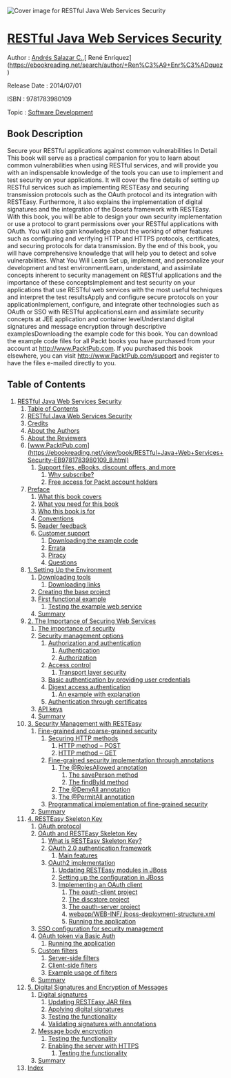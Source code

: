 ![Cover image for RESTful Java Web Services Security](https://imgdetail.ebookreading.net/cover/cover/software_development/EB9781783980109.jpg)

[RESTful Java Web Services Security](https://ebookreading.net/view/book/RESTful+Java+Web+Services+Security-EB9781783980109_1.html "RESTful Java Web Services Security")
====================================================================================================================

Author : [Andrés Salazar C.](https://ebookreading.net/search/author/Andr%C3%A9s+Salazar+C.),[ René Enríquez](https://ebookreading.net/search/author/+Ren%C3%A9+Enr%C3%ADquez)

Release Date : 2014/07/01

ISBN : 9781783980109

Topic : [Software Development](https://ebookreading.net/search/category/software-development)

Book Description
-----------------

Secure your RESTful applications against common vulnerabilities
In Detail
This book will serve as a practical companion for you to learn about common vulnerabilities when using RESTful services, and will provide you with an indispensable knowledge of the tools you can use to implement and test security on your applications. It will cover the fine details of setting up RESTful services such as implementing RESTEasy and securing transmission protocols such as the OAuth protocol and its integration with RESTEasy. Furthermore, it also explains the implementation of digital signatures and the integration of the Doseta framework with RESTEasy.
With this book, you will be able to design your own security implementation or use a protocol to grant permissions over your RESTful applications with OAuth. You will also gain knowledge about the working of other features such as configuring and verifying HTTP and HTTPS protocols, certificates, and securing protocols for data transmission. By the end of this book, you will have comprehensive knowledge that will help you to detect and solve vulnerabilities.
What You Will Learn
Set up, implement, and personalize your development and test environmentLearn, understand, and assimilate concepts inherent to security management on RESTful applications and the importance of these conceptsImplement and test security on your applications that use RESTful web services with the most useful techniques and interpret the test resultsApply and configure secure protocols on your applicationImplement, configure, and integrate other technologies such as OAuth or SSO with RESTful applicationsLearn and assimilate security concepts at JEE application and container levelUnderstand digital signatures and message encryption through descriptive examplesDownloading the example code for this book. You can download the example code files for all Packt books you have purchased from your account at http://www.PacktPub.com. If you purchased this book elsewhere, you can visit http://www.PacktPub.com/support and register to have the files e-mailed directly to you.
              
Table of Contents
-----------------

1. [RESTful Java Web Services Security](https://ebookreading.net/view/book/RESTful+Java+Web+Services+Security-EB9781783980109_3.html)
    1. [Table of Contents](https://ebookreading.net/view/book/RESTful+Java+Web+Services+Security-EB9781783980109_2.html)
    1. [RESTful Java Web Services Security](https://ebookreading.net/view/book/RESTful+Java+Web+Services+Security-EB9781783980109_4.html)
    1. [Credits](https://ebookreading.net/view/book/RESTful+Java+Web+Services+Security-EB9781783980109_5.html)
    1. [About the Authors](https://ebookreading.net/view/book/RESTful+Java+Web+Services+Security-EB9781783980109_6.html)
    1. [About the Reviewers](https://ebookreading.net/view/book/RESTful+Java+Web+Services+Security-EB9781783980109_7.html)
    1. [www.PacktPub.com](https://ebookreading.net/view/book/RESTful+Java+Web+Services+Security-EB9781783980109_8.html)
        1. [Support files, eBooks, discount offers, and more](https://ebookreading.net/view/book/RESTful+Java+Web+Services+Security-EB9781783980109_8.html#ch00lvl1sec01)
            1. [Why subscribe?](https://ebookreading.net/view/book/RESTful+Java+Web+Services+Security-EB9781783980109_8.html#ch00lvl2sec01)
            1. [Free access for Packt account holders](https://ebookreading.net/view/book/RESTful+Java+Web+Services+Security-EB9781783980109_8.html#ch00lvl2sec02)
    1. [Preface](https://ebookreading.net/view/book/RESTful+Java+Web+Services+Security-EB9781783980109_9.html)
        1. [What this book covers](https://ebookreading.net/view/book/RESTful+Java+Web+Services+Security-EB9781783980109_9.html#ch00lvl1sec02)
        1. [What you need for this book](https://ebookreading.net/view/book/RESTful+Java+Web+Services+Security-EB9781783980109_10.html)
        1. [Who this book is for](https://ebookreading.net/view/book/RESTful+Java+Web+Services+Security-EB9781783980109_11.html)
        1. [Conventions](https://ebookreading.net/view/book/RESTful+Java+Web+Services+Security-EB9781783980109_12.html)
        1. [Reader feedback](https://ebookreading.net/view/book/RESTful+Java+Web+Services+Security-EB9781783980109_13.html)
        1. [Customer support](https://ebookreading.net/view/book/RESTful+Java+Web+Services+Security-EB9781783980109_14.html)
            1. [Downloading the example code](https://ebookreading.net/view/book/RESTful+Java+Web+Services+Security-EB9781783980109_14.html#ch00lvl2sec03)
            1. [Errata](https://ebookreading.net/view/book/RESTful+Java+Web+Services+Security-EB9781783980109_14.html#ch00lvl2sec04)
            1. [Piracy](https://ebookreading.net/view/book/RESTful+Java+Web+Services+Security-EB9781783980109_14.html#ch00lvl2sec05)
            1. [Questions](https://ebookreading.net/view/book/RESTful+Java+Web+Services+Security-EB9781783980109_14.html#ch00lvl2sec06)
    1. [1. Setting Up the Environment](https://ebookreading.net/view/book/RESTful+Java+Web+Services+Security-EB9781783980109_15.html)
        1. [Downloading tools](https://ebookreading.net/view/book/RESTful+Java+Web+Services+Security-EB9781783980109_15.html#ch01lvl1sec08)
            1. [Downloading links](https://ebookreading.net/view/book/RESTful+Java+Web+Services+Security-EB9781783980109_15.html#ch01lvl2sec07)
        1. [Creating the base project](https://ebookreading.net/view/book/RESTful+Java+Web+Services+Security-EB9781783980109_16.html)
        1. [First functional example](https://ebookreading.net/view/book/RESTful+Java+Web+Services+Security-EB9781783980109_17.html)
            1. [Testing the example web service](https://ebookreading.net/view/book/RESTful+Java+Web+Services+Security-EB9781783980109_17.html#ch01lvl2sec08)
        1. [Summary](https://ebookreading.net/view/book/RESTful+Java+Web+Services+Security-EB9781783980109_18.html)
    1. [2. The Importance of Securing Web Services](https://ebookreading.net/view/book/RESTful+Java+Web+Services+Security-EB9781783980109_19.html)
        1. [The importance of security](https://ebookreading.net/view/book/RESTful+Java+Web+Services+Security-EB9781783980109_19.html#ch02lvl1sec12)
        1. [Security management options](https://ebookreading.net/view/book/RESTful+Java+Web+Services+Security-EB9781783980109_20.html)
            1. [Authorization and authentication](https://ebookreading.net/view/book/RESTful+Java+Web+Services+Security-EB9781783980109_20.html#ch02lvl2sec09)
                1. [Authentication](https://ebookreading.net/view/book/RESTful+Java+Web+Services+Security-EB9781783980109_20.html#ch02lvl3sec01)
                1. [Authorization](https://ebookreading.net/view/book/RESTful+Java+Web+Services+Security-EB9781783980109_20.html#ch02lvl3sec02)
            1. [Access control](https://ebookreading.net/view/book/RESTful+Java+Web+Services+Security-EB9781783980109_20.html#ch02lvl2sec10)
                1. [Transport layer security](https://ebookreading.net/view/book/RESTful+Java+Web+Services+Security-EB9781783980109_20.html#ch02lvl3sec03)
            1. [Basic authentication by providing user credentials](https://ebookreading.net/view/book/RESTful+Java+Web+Services+Security-EB9781783980109_20.html#ch02lvl2sec11)
            1. [Digest access authentication](https://ebookreading.net/view/book/RESTful+Java+Web+Services+Security-EB9781783980109_20.html#ch02lvl2sec12)
                1. [An example with explanation](https://ebookreading.net/view/book/RESTful+Java+Web+Services+Security-EB9781783980109_20.html#ch02lvl3sec04)
            1. [Authentication through certificates](https://ebookreading.net/view/book/RESTful+Java+Web+Services+Security-EB9781783980109_20.html#ch02lvl2sec13)
        1. [API keys](https://ebookreading.net/view/book/RESTful+Java+Web+Services+Security-EB9781783980109_21.html)
        1. [Summary](https://ebookreading.net/view/book/RESTful+Java+Web+Services+Security-EB9781783980109_22.html)
    1. [3. Security Management with RESTEasy](https://ebookreading.net/view/book/RESTful+Java+Web+Services+Security-EB9781783980109_23.html)
        1. [Fine-grained and coarse-grained security](https://ebookreading.net/view/book/RESTful+Java+Web+Services+Security-EB9781783980109_23.html#ch03lvl1sec16)
            1. [Securing HTTP methods](https://ebookreading.net/view/book/RESTful+Java+Web+Services+Security-EB9781783980109_23.html#ch03lvl2sec14)
                1. [HTTP method – POST](https://ebookreading.net/view/book/RESTful+Java+Web+Services+Security-EB9781783980109_23.html#ch03lvl3sec05)
                1. [HTTP method – GET](https://ebookreading.net/view/book/RESTful+Java+Web+Services+Security-EB9781783980109_23.html#ch03lvl3sec06)
            1. [Fine-grained security implementation through annotations](https://ebookreading.net/view/book/RESTful+Java+Web+Services+Security-EB9781783980109_23.html#ch03lvl2sec15)
                1. [The @RolesAllowed annotation](https://ebookreading.net/view/book/RESTful+Java+Web+Services+Security-EB9781783980109_23.html#ch03lvl3sec07)
                    1. [The savePerson method](https://ebookreading.net/view/book/RESTful+Java+Web+Services+Security-EB9781783980109_23.html#ch03lvl4sec01)
                    1. [The findById method](https://ebookreading.net/view/book/RESTful+Java+Web+Services+Security-EB9781783980109_23.html#ch03lvl4sec02)
                1. [The @DenyAll annotation](https://ebookreading.net/view/book/RESTful+Java+Web+Services+Security-EB9781783980109_23.html#ch03lvl3sec08)
                1. [The @PermitAll annotation](https://ebookreading.net/view/book/RESTful+Java+Web+Services+Security-EB9781783980109_23.html#ch03lvl3sec09)
            1. [Programmatical implementation of fine-grained security](https://ebookreading.net/view/book/RESTful+Java+Web+Services+Security-EB9781783980109_23.html#ch03lvl2sec16)
        1. [Summary](https://ebookreading.net/view/book/RESTful+Java+Web+Services+Security-EB9781783980109_24.html)
    1. [4. RESTEasy Skeleton Key](https://ebookreading.net/view/book/RESTful+Java+Web+Services+Security-EB9781783980109_25.html)
        1. [OAuth protocol](https://ebookreading.net/view/book/RESTful+Java+Web+Services+Security-EB9781783980109_25.html#ch04lvl1sec18)
        1. [OAuth and RESTEasy Skeleton Key](https://ebookreading.net/view/book/RESTful+Java+Web+Services+Security-EB9781783980109_26.html)
            1. [What is RESTEasy Skeleton Key?](https://ebookreading.net/view/book/RESTful+Java+Web+Services+Security-EB9781783980109_26.html#ch04lvl2sec17)
            1. [OAuth 2.0 authentication framework](https://ebookreading.net/view/book/RESTful+Java+Web+Services+Security-EB9781783980109_26.html#ch04lvl2sec18)
                1. [Main features](https://ebookreading.net/view/book/RESTful+Java+Web+Services+Security-EB9781783980109_26.html#ch04lvl3sec10)
            1. [OAuth2 implementation](https://ebookreading.net/view/book/RESTful+Java+Web+Services+Security-EB9781783980109_26.html#ch04lvl2sec19)
                1. [Updating RESTEasy modules in JBoss](https://ebookreading.net/view/book/RESTful+Java+Web+Services+Security-EB9781783980109_26.html#ch04lvl3sec11)
                1. [Setting up the configuration in JBoss](https://ebookreading.net/view/book/RESTful+Java+Web+Services+Security-EB9781783980109_26.html#ch04lvl3sec12)
                1. [Implementing an OAuth client](https://ebookreading.net/view/book/RESTful+Java+Web+Services+Security-EB9781783980109_26.html#ch04lvl3sec13)
                    1. [The oauth-client project](https://ebookreading.net/view/book/RESTful+Java+Web+Services+Security-EB9781783980109_26.html#ch04lvl4sec03)
                    1. [The discstore project](https://ebookreading.net/view/book/RESTful+Java+Web+Services+Security-EB9781783980109_26.html#ch04lvl4sec04)
                    1. [The oauth-server project](https://ebookreading.net/view/book/RESTful+Java+Web+Services+Security-EB9781783980109_26.html#ch04lvl4sec05)
                    1. [webapp/WEB-INF/ jboss-deployment-structure.xml](https://ebookreading.net/view/book/RESTful+Java+Web+Services+Security-EB9781783980109_26.html#ch04lvl4sec06)
                    1. [Running the application](https://ebookreading.net/view/book/RESTful+Java+Web+Services+Security-EB9781783980109_26.html#ch04lvl4sec07)
        1. [SSO configuration for security management](https://ebookreading.net/view/book/RESTful+Java+Web+Services+Security-EB9781783980109_27.html)
        1. [OAuth token via Basic Auth](https://ebookreading.net/view/book/RESTful+Java+Web+Services+Security-EB9781783980109_28.html)
            1. [Running the application](https://ebookreading.net/view/book/RESTful+Java+Web+Services+Security-EB9781783980109_28.html#ch04lvl2sec20)
        1. [Custom filters](https://ebookreading.net/view/book/RESTful+Java+Web+Services+Security-EB9781783980109_29.html)
            1. [Server-side filters](https://ebookreading.net/view/book/RESTful+Java+Web+Services+Security-EB9781783980109_29.html#ch04lvl2sec21)
            1. [Client-side filters](https://ebookreading.net/view/book/RESTful+Java+Web+Services+Security-EB9781783980109_29.html#ch04lvl2sec22)
            1. [Example usage of filters](https://ebookreading.net/view/book/RESTful+Java+Web+Services+Security-EB9781783980109_29.html#ch04lvl2sec23)
        1. [Summary](https://ebookreading.net/view/book/RESTful+Java+Web+Services+Security-EB9781783980109_30.html)
    1. [5. Digital Signatures and Encryption of Messages](https://ebookreading.net/view/book/RESTful+Java+Web+Services+Security-EB9781783980109_31.html)
        1. [Digital signatures](https://ebookreading.net/view/book/RESTful+Java+Web+Services+Security-EB9781783980109_31.html#ch05lvl1sec24)
            1. [Updating RESTEasy JAR files](https://ebookreading.net/view/book/RESTful+Java+Web+Services+Security-EB9781783980109_31.html#ch05lvl2sec24)
            1. [Applying digital signatures](https://ebookreading.net/view/book/RESTful+Java+Web+Services+Security-EB9781783980109_31.html#ch05lvl2sec25)
            1. [Testing the functionality](https://ebookreading.net/view/book/RESTful+Java+Web+Services+Security-EB9781783980109_31.html#ch05lvl2sec26)
            1. [Validating signatures with annotations](https://ebookreading.net/view/book/RESTful+Java+Web+Services+Security-EB9781783980109_31.html#ch05lvl2sec27)
        1. [Message body encryption](https://ebookreading.net/view/book/RESTful+Java+Web+Services+Security-EB9781783980109_32.html)
            1. [Testing the functionality](https://ebookreading.net/view/book/RESTful+Java+Web+Services+Security-EB9781783980109_32.html#ch05lvl2sec28)
            1. [Enabling the server with HTTPS](https://ebookreading.net/view/book/RESTful+Java+Web+Services+Security-EB9781783980109_32.html#ch05lvl2sec29)
                1. [Testing the functionality](https://ebookreading.net/view/book/RESTful+Java+Web+Services+Security-EB9781783980109_32.html#ch05lvl3sec14)
        1. [Summary](https://ebookreading.net/view/book/RESTful+Java+Web+Services+Security-EB9781783980109_33.html)
    1. [Index](https://ebookreading.net/view/book/RESTful+Java+Web+Services+Security-EB9781783980109_34.html)
